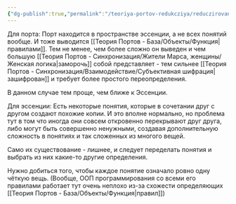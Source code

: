 ```yaml
---
{"dg-publish":true,"permalink":"/teoriya-portov-redukcziya/reduczirovanie-porta-i-essenczii/"}
---
```


Для порта:
Порт находится в пространстве эссенции, а не всех понятий вообще. И тоже выводится [[Теория Портов - База/Объекты/Функция\|правилами]].
Тем не менее, чем более сложно он выведен и чем большую [[Теория Портов - Синхронизация/Жители Марса, женщины/Женская логика\|заморочь]] собой представляет - тем сильнее [[Теория Портов - Синхронизация/Взаимодействие/Субъективная шифрация\|зашифрован]] и требует более простого переопределения.

В данном случае тем проще, чем ближе к Эссенции.

Для эссенции:
Есть некоторые понятия, которые в сочетании друг с другом создают похожие копии. И это вполне нормально, но проблема тут в том что иногда они совсем откровенно перекрывают друг друга, либо могут быть совершенно ненужными, создавая дополнительную сложность в понятиях и так сложенных из многого вещей.

Само их существование - лишнее, и следует переделать понятия и выбрать из них какие-то другие определения.

Нужно добиться того, чтобы каждое понятие означало ровно одну чёткую вещь. (Вообще, ООП программирования со всеми его правилами работает тут очень неплохо из-за схожести определяющих [[Теория Портов - База/Объекты/Функция\|правил]])